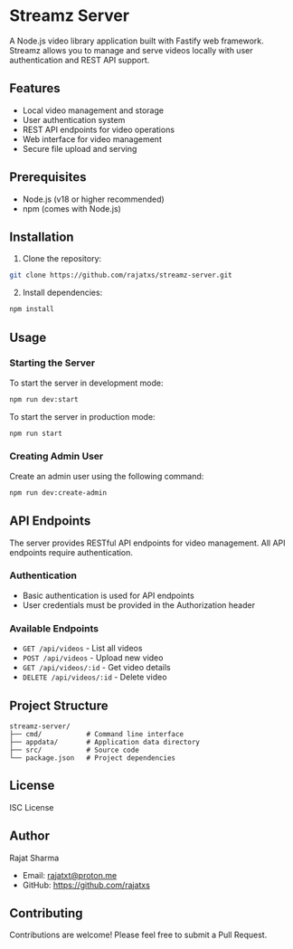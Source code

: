 # Streamz Server

A Node.js video library application built with Fastify web framework. Streamz allows you to manage and serve videos locally with user authentication and REST API support.

## Features

- Local video management and storage
- User authentication system
- REST API endpoints for video operations
- Web interface for video management
- Secure file upload and serving

## Prerequisites

- Node.js (v18 or higher recommended)
- npm (comes with Node.js)

## Installation

1. Clone the repository:
```bash
git clone https://github.com/rajatxs/streamz-server.git
```

2. Install dependencies:
```bash
npm install
```

## Usage

### Starting the Server

To start the server in development mode:
```bash
npm run dev:start
```

To start the server in production mode:
```bash
npm run start
```

### Creating Admin User

Create an admin user using the following command:
```bash
npm run dev:create-admin
```

## API Endpoints

The server provides RESTful API endpoints for video management. All API endpoints require authentication.

### Authentication

- Basic authentication is used for API endpoints
- User credentials must be provided in the Authorization header

### Available Endpoints

- `GET /api/videos` - List all videos
- `POST /api/videos` - Upload new video
- `GET /api/videos/:id` - Get video details
- `DELETE /api/videos/:id` - Delete video

## Project Structure

```
streamz-server/
├── cmd/           # Command line interface
├── appdata/       # Application data directory
├── src/           # Source code
└── package.json   # Project dependencies
```

## License

ISC License

## Author

Rajat Sharma
- Email: rajatxt@proton.me
- GitHub: https://github.com/rajatxs

## Contributing

Contributions are welcome! Please feel free to submit a Pull Request.
